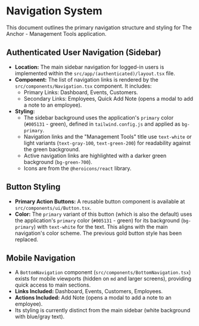 # Navigation System

This document outlines the primary navigation structure and styling for The Anchor - Management Tools application.

## Authenticated User Navigation (Sidebar)

- **Location:** The main sidebar navigation for logged-in users is implemented within the `src/app/(authenticated)/layout.tsx` file.
- **Component:** The list of navigation links is rendered by the `src/components/Navigation.tsx` component. It includes:
    - Primary Links: Dashboard, Events, Customers.
    - Secondary Links: Employees, Quick Add Note (opens a modal to add a note to an employee).
- **Styling:**
    - The sidebar background uses the application's `primary` color (`#005131` - green), defined in `tailwind.config.js` and applied as `bg-primary`.
    - Navigation links and the "Management Tools" title use `text-white` or light variants (`text-gray-100`, `text-green-200`) for readability against the green background.
    - Active navigation links are highlighted with a darker green background (`bg-green-700`).
    - Icons are from the `@heroicons/react` library.

## Button Styling

- **Primary Action Buttons:** A reusable button component is available at `src/components/ui/Button.tsx`.
- **Color:** The `primary` variant of this button (which is also the default) uses the application's `primary` color (`#005131` - green) for its background (`bg-primary`) with `text-white` for the text. This aligns with the main navigation's color scheme. The previous gold button style has been replaced.

## Mobile Navigation

- A `BottomNavigation` component (`src/components/BottomNavigation.tsx`) exists for mobile viewports (hidden on `md` and larger screens), providing quick access to main sections.
- **Links Included:** Dashboard, Events, Customers, Employees.
- **Actions Included:** Add Note (opens a modal to add a note to an employee).
- Its styling is currently distinct from the main sidebar (white background with blue/gray text).